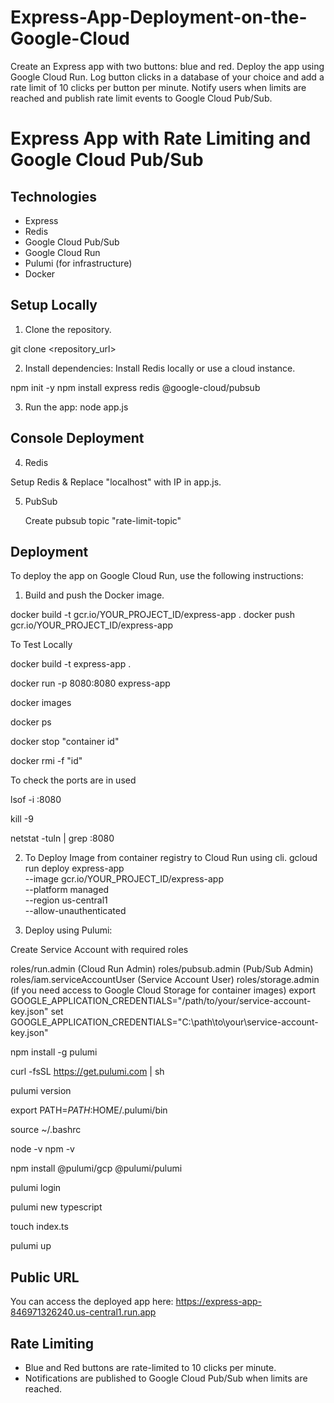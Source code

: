 # Express-App-Deployment-on-the-Google-Cloud
Create an Express app with two buttons: blue and red. Deploy the app using Google Cloud Run. Log button clicks in a database of your choice and add a rate limit of 10 clicks per button per minute. Notify users when limits are reached and publish rate limit events to Google Cloud Pub/Sub.

# Express App with Rate Limiting and Google Cloud Pub/Sub

## Technologies
- Express
- Redis
- Google Cloud Pub/Sub
- Google Cloud Run
- Pulumi (for infrastructure)
- Docker

## Setup Locally
1. Clone the repository.

git clone <repository_url>

2. Install dependencies:
Install Redis locally or use a cloud instance.

npm init -y 
npm install express redis @google-cloud/pubsub

3. Run the app:
node app.js

## Console Deployment

4. Redis

Setup Redis & Replace "localhost" with IP in app.js.

5. PubSub

   Create pubsub topic "rate-limit-topic"

## Deployment
To deploy the app on Google Cloud Run, use the following instructions:
1. Build and push the Docker image.

docker build -t gcr.io/YOUR_PROJECT_ID/express-app .
docker push gcr.io/YOUR_PROJECT_ID/express-app

To Test Locally

docker build -t express-app .

docker run -p 8080:8080 express-app

docker images

docker ps

docker stop "container id"

docker rmi -f "id"

To check the ports are in used

lsof -i :8080

kill -9 <PID>

netstat -tuln | grep :8080



2. To Deploy Image from container registry to Cloud Run using cli.
gcloud run deploy express-app \
  --image gcr.io/YOUR_PROJECT_ID/express-app \
  --platform managed \
  --region us-central1 \
  --allow-unauthenticated

4. Deploy using Pulumi:

Create Service  Account with required roles 

roles/run.admin (Cloud Run Admin)
roles/pubsub.admin (Pub/Sub Admin)
roles/iam.serviceAccountUser (Service Account User)
roles/storage.admin (if you need access to Google Cloud Storage for container images)
export GOOGLE_APPLICATION_CREDENTIALS="/path/to/your/service-account-key.json"
set GOOGLE_APPLICATION_CREDENTIALS="C:\path\to\your\service-account-key.json"

npm install -g pulumi

curl -fsSL https://get.pulumi.com | sh

pulumi version

export PATH=$PATH:$HOME/.pulumi/bin

source ~/.bashrc 

node -v
npm -v

npm install @pulumi/gcp @pulumi/pulumi

pulumi login

pulumi new typescript

touch index.ts 

pulumi up

## Public URL

You can access the deployed app here: https://express-app-846971326240.us-central1.run.app

## Rate Limiting
- Blue and Red buttons are rate-limited to 10 clicks per minute.
- Notifications are published to Google Cloud Pub/Sub when limits are reached.


